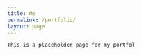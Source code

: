 ```yaml
---
title: Me
permalink: /portfolio/
layout: page
---
```


    This is a placeholder page for my portfol